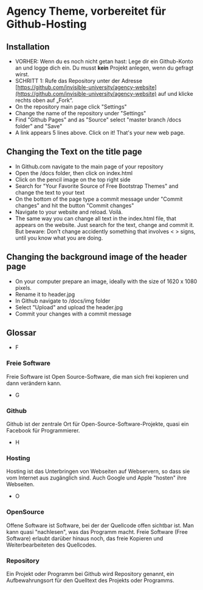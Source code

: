 # Agency Theme, vorbereitet für Github-Hosting

## Installation

- VORHER: Wenn du es noch nicht getan hast: Lege dir ein Github-Konto an und logge dich ein.
		Du musst **kein** Projekt anlegen, wenn du gefragt wirst.
- SCHRITT 1: Rufe das Repository unter der Adresse [https://github.com/invisible-university/agency-website](https://github.com/invisible-university/agency-website) auf und klicke rechts oben auf „Fork“.
- On the repository main page click "Settings"
- Change the name of the repository under "Settings"
- Find "Github Pages" and as "Source" select "master branch /docs folder" and "Save"
- A link appears 5 lines above. Click on it! That's your new web page.

## Changing the Text on the title page

- In Github.com navigate to the main page of your repository
- Open the /docs folder, then click on index.html
- Click on the pencil image on the top right side
- Search for "Your Favorite Source of Free Bootstrap Themes" and change the text to your text
- On the bottom of the page type a commit message under "Commit changes" and hit the button "Commit changes"
- Navigate to your website and reload. Voilá.
- The same way you can change all text in the index.html file, that appears on the website. Just search for the text, change and commit it. But beware: Don't change accidently something that involves < > signs, until you know what you are doing.

## Changing the background image of the header page

- On your computer prepare an image, ideally with the size of 1620 x 1080 pixels.
- Rename it to header.jpg
- In Github navigate to /docs/img folder
- Select "Upload" and upload the header.jpg
- Commit your changes with a commit message



## Glossar

- F

### Freie Software

Freie Software ist Open Source-Software, die man sich frei kopieren und dann verändern kann.

- G

### Github

Github ist der zentrale Ort für Open-Source-Software-Projekte, quasi ein Facebook für Programmierer.

- H

### Hosting

Hosting ist das Unterbringen von Webseiten auf Webservern, so dass sie vom Internet aus zugänglich sind. Auch Google und Apple "hosten" ihre Webseiten.

- O

### OpenSource

Offene Software ist Software, bei der der Quellcode offen sichtbar ist. Man kann quasi "nachlesen", was das Programm macht. Freie Software (Free Software) erlaubt darüber hinaus noch, das freie Kopieren und Weiterbearbeiteten des Quellcodes.

### Repository

Ein Projekt oder Programm bei Github wird Repository genannt, ein Aufbewahrungsort für den Quelltext des Projekts oder Programms. 
